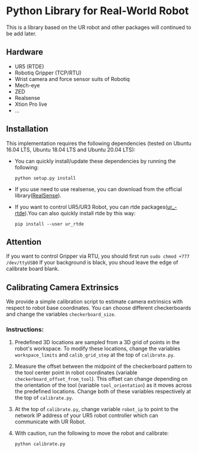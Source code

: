 # Python Library for Real-World Robot
This is a library based on the UR robot and other packages will continued to be add later.
## Hardware
- UR5 (RTDE)
- Robotiq Gripper (TCP/RTU)
- Wrist camera and force sensor suits of Robotiq
- Mech-eye
- ZED
- Realsense
- Xtion Pro live
- ...

## Installation
This implementation requires the following dependencies (tested on Ubuntu 16.04 LTS, Ubuntu 18.04 LTS and Ubuntu 20.04 LTS):
* You can quickly install/update these dependencies by running the following:

    ```shell
    python setup.py install
    ```

* If you use need to use realsense, you can download from the official library([RealSense](https://github.com/IntelRealSense/librealsense)).
* If you want to control UR5/UR3 Robot, you can rtde packages([ur_-rtde](https://sdurobotics.gitlab.io/ur_rtde/installation/installation.html)).You can also quickly install rtde by this way:

    ```shell
    pip install --user ur_rtde
    ```

## Attention
 If you want to control Gripper via RTU, you should first run
 `sudo chmod +777 /dev/ttyUSB0`
 If your background is black, you shoud leave the edge of calibrate board blank.

## Calibrating Camera Extrinsics
We provide a simple calibration script to estimate camera extrinsics with respect to robot base coordinates. You can choose different checkerboards and change the variables `checkerboard_size`.

### Instructions:
1. Predefined 3D locations are sampled from a 3D grid of points in the robot's workspace. To modify these locations, change the variables `workspace_limits` and `calib_grid_step` at the top of `calibrate.py`.

2. Measure the offset between the midpoint of the checkerboard pattern to the tool center point in robot coordinates (variable `checkerboard_offset_from_tool`). This offset can change depending on the orientation of the tool (variable `tool_orientation`) as it moves across the predefined locations. Change both of these variables respectively at the top of `calibrate.py`. 

3. At the top of `calibrate.py`, change variable `robot_ip` to point to the network IP address of your UR5 robot controller which can communicate with UR Robot.

4. With caution, run the following to move the robot and calibrate:

    ```shell
    python calibrate.py
    ```